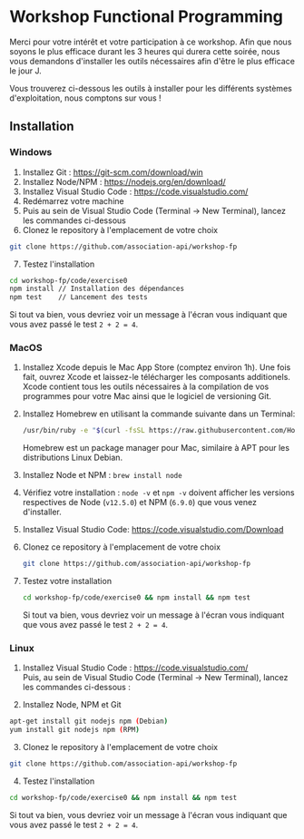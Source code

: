 # Workshop Functional Programming

Merci pour votre intérêt et votre participation à ce workshop.
Afin que nous soyons le plus efficace durant les 3 heures qui durera cette soirée, nous vous demandons d'installer les outils nécessaires afin d'être le plus efficace le jour J.

Vous trouverez ci-dessous les outils à installer pour les différents systèmes d'exploitation, nous comptons sur vous !

## Installation

### Windows

1. Installez Git : https://git-scm.com/download/win
2. Installez Node/NPM : https://nodejs.org/en/download/
3. Installez Visual Studio Code : https://code.visualstudio.com/  
4. Redémarrez votre machine
5. Puis au sein de Visual Studio Code (Terminal -> New Terminal), lancez les commandes ci-dessous
6. Clonez le repository à l'emplacement de votre choix
```bash
git clone https://github.com/association-api/workshop-fp
```
7. Testez l'installation
```bash
cd workshop-fp/code/exercise0
npm install // Installation des dépendances
npm test    // Lancement des tests
```
Si tout va bien, vous devriez voir un message à l'écran vous indiquant que vous avez passé le test `2 + 2 = 4`.

### MacOS

1. Installez Xcode depuis le Mac App Store (comptez environ 1h). Une fois fait, ouvrez Xcode et laissez-le télécharger les composants additionels. Xcode contient tous les outils nécessaires à la compilation de vos programmes pour votre Mac ainsi que le logiciel de versioning Git.

2. Installez Homebrew en utilisant la commande suivante dans un Terminal:

    ```bash
    /usr/bin/ruby -e "$(curl -fsSL https://raw.githubusercontent.com/Homebrew/install/master/install)"
    ```
    
    Homebrew est un package manager pour Mac, similaire à APT pour les distributions Linux Debian.

3. Installez Node et NPM : `brew install node`

4. Vérifiez votre installation : `node -v` et `npm -v` doivent afficher les versions respectives de Node (`v12.5.0`) et NPM (`6.9.0`) que vous venez d'installer.

5. Installez Visual Studio Code: https://code.visualstudio.com/Download

6. Clonez ce repository à l'emplacement de votre choix

    ```bash
    git clone https://github.com/association-api/workshop-fp
    ```
    
7. Testez votre installation

    ```bash
    cd workshop-fp/code/exercise0 && npm install && npm test
    ```
    
    Si tout va bien, vous devriez voir un message à l'écran vous indiquant que vous avez passé le test `2 + 2 = 4`.

### Linux

1. Installez Visual Studio Code : https://code.visualstudio.com/  
Puis, au sein de Visual Studio Code (Terminal -> New Terminal), lancez les commandes ci-dessous :

2. Installez Node, NPM et Git
```bash
apt-get install git nodejs npm (Debian)
yum install git nodejs npm (RPM)
```

3. Clonez le repository à l'emplacement de votre choix
```bash
git clone https://github.com/association-api/workshop-fp
```

4. Testez l'installation
```bash
cd workshop-fp/code/exercise0 && npm install && npm test
```
Si tout va bien, vous devriez voir un message à l'écran vous indiquant que vous avez passé le test `2 + 2 = 4`.

